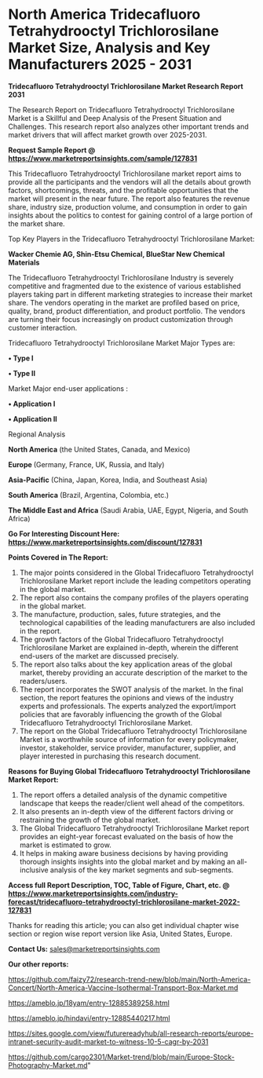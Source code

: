 # North America Tridecafluoro Tetrahydrooctyl Trichlorosilane Market Size, Analysis and Key Manufacturers 2025 - 2031

<strong>Tridecafluoro Tetrahydrooctyl Trichlorosilane Market Research Report 2031</strong>

The Research Report on Tridecafluoro Tetrahydrooctyl Trichlorosilane Market is a Skillful and Deep Analysis of the Present Situation and Challenges. This research report also analyzes other important trends and market drivers that will affect market growth over 2025-2031.

<strong>Request Sample Report @ <a href=https://www.marketreportsinsights.com/sample/127831>https://www.marketreportsinsights.com/sample/127831</a></strong>

This Tridecafluoro Tetrahydrooctyl Trichlorosilane market report aims to provide all the participants and the vendors will all the details about growth factors, shortcomings, threats, and the profitable opportunities that the market will present in the near future. The report also features the revenue share, industry size, production volume, and consumption in order to gain insights about the politics to contest for gaining control of a large portion of the market share.

Top Key Players in the Tridecafluoro Tetrahydrooctyl Trichlorosilane Market:

<strong>Wacker Chemie AG, Shin-Etsu Chemical, BlueStar New Chemical Materials</strong>

The Tridecafluoro Tetrahydrooctyl Trichlorosilane Industry is severely competitive and fragmented due to the existence of various established players taking part in different marketing strategies to increase their market share. The vendors operating in the market are profiled based on price, quality, brand, product differentiation, and product portfolio. The vendors are turning their focus increasingly on product customization through customer interaction.

Tridecafluoro Tetrahydrooctyl Trichlorosilane Market Major Types are:

<strong>• Type I

• Type II</strong>

Market Major end-user applications :

<strong>• Application I

• Application II</strong>

Regional Analysis

</u><strong><b>North America</b></strong> (the United States, Canada, and Mexico)

<strong><b>Europe </b></strong>(Germany, France, UK, Russia, and Italy)

<strong><b>Asia-Pacific</b></strong> (China, Japan, Korea, India, and Southeast Asia)

<strong><b>South America</b></strong> (Brazil, Argentina, Colombia, etc.)

<strong><b>The Middle East and Africa</b></strong> (Saudi Arabia, UAE, Egypt, Nigeria, and South Africa)

<strong>Go For Interesting Discount Here: <a href=https://www.marketreportsinsights.com/discount/127831>https://www.marketreportsinsights.com/discount/127831</a></strong>

<strong>Points Covered in The Report:</strong>
<ol>
  <li>The major points considered in the Global Tridecafluoro Tetrahydrooctyl Trichlorosilane Market report include the leading competitors operating in the global market.</li>
  <li>The report also contains the company profiles of the players operating in the global market.</li>
  <li>The manufacture, production, sales, future strategies, and the technological capabilities of the leading manufacturers are also included in the report.</li>
  <li>The growth factors of the Global Tridecafluoro Tetrahydrooctyl Trichlorosilane Market are explained in-depth, wherein the different end-users of the market are discussed precisely.</li>
  <li>The report also talks about the key application areas of the global market, thereby providing an accurate description of the market to the readers/users.</li>
  <li>The report incorporates the SWOT analysis of the market. In the final section, the report features the opinions and views of the industry experts and professionals. The experts analyzed the export/import policies that are favorably influencing the growth of the Global Tridecafluoro Tetrahydrooctyl Trichlorosilane Market.</li>
  <li>The report on the Global Tridecafluoro Tetrahydrooctyl Trichlorosilane Market is a worthwhile source of information for every policymaker, investor, stakeholder, service provider, manufacturer, supplier, and player interested in purchasing this research document.</li>
</ol>
<strong>Reasons for Buying Global Tridecafluoro Tetrahydrooctyl Trichlorosilane Market Report:</strong>

<ol>
  <li>The report offers a detailed analysis of the dynamic competitive landscape that keeps the reader/client well ahead of the competitors.</li>
  <li>It also presents an in-depth view of the different factors driving or restraining the growth of the global market.</li>
  <li>The Global Tridecafluoro Tetrahydrooctyl Trichlorosilane Market report provides an eight-year forecast evaluated on the basis of how the market is estimated to grow.</li>
  <li>It helps in making aware business decisions by having providing thorough insights insights into the global market and by making an all-inclusive analysis of the key market segments and sub-segments.</li>
</ol>
<strong>Access full Report Description, TOC, Table of Figure, Chart, etc. @ <a href=https://www.marketreportsinsights.com/industry-forecast/tridecafluoro-tetrahydrooctyl-trichlorosilane-market-2022-127831>https://www.marketreportsinsights.com/industry-forecast/tridecafluoro-tetrahydrooctyl-trichlorosilane-market-2022-127831</a></strong>


Thanks for reading this article; you can also get individual chapter wise section or region wise report version like Asia, United States, Europe.

<strong>Contact Us:</strong>
sales@marketreportsinsights.com

<strong>Our other reports:</strong>

<a href=https://github.com/faizy72/research-trend-new/blob/main/North-America-Concert/North-America-Vaccine-Isothermal-Transport-Box-Market.md>https://github.com/faizy72/research-trend-new/blob/main/North-America-Concert/North-America-Vaccine-Isothermal-Transport-Box-Market.md</a>

<a href=https://ameblo.jp/18yam/entry-12885389258.html>https://ameblo.jp/18yam/entry-12885389258.html</a>

<a href=https://ameblo.jp/hindavi/entry-12885440217.html>https://ameblo.jp/hindavi/entry-12885440217.html</a>

<a href=https://sites.google.com/view/futurereadyhub/all-research-reports/europe-intranet-security-audit-market-to-witness-10-5-cagr-by-2031>https://sites.google.com/view/futurereadyhub/all-research-reports/europe-intranet-security-audit-market-to-witness-10-5-cagr-by-2031</a>

<a href=https://github.com/cargo2301/Market-trend/blob/main/Europe-Stock-Photography-Market.md>https://github.com/cargo2301/Market-trend/blob/main/Europe-Stock-Photography-Market.md</a>"
